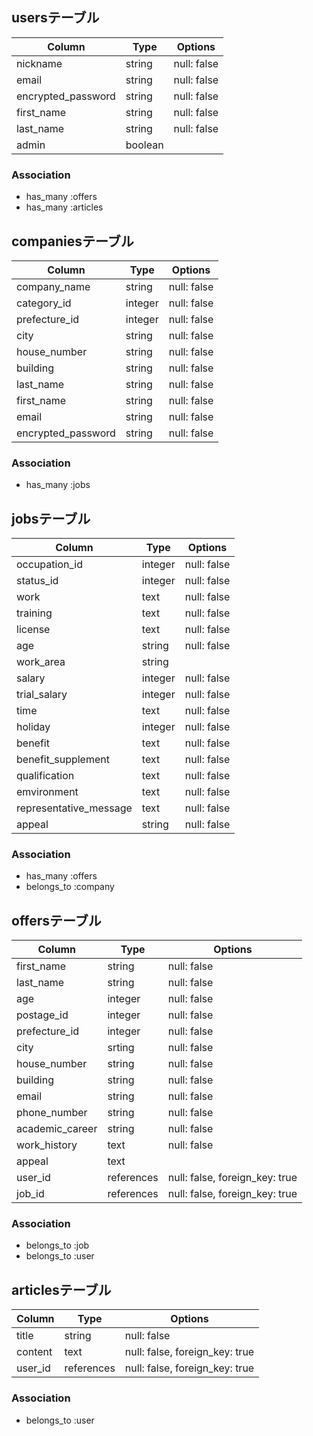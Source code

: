 ## usersテーブル

| Column             | Type       | Options     |
| ------------------ | ---------- | ----------- |
| nickname           | string     | null: false |
| email              | string     | null: false |
| encrypted_password | string     | null: false |
| first_name         | string     | null: false |
| last_name          | string     | null: false |
| admin              | boolean    |             |


### Association
- has_many :offers
- has_many :articles



## companiesテーブル

| Column             | Type       | Options     |
| ------------------ | ---------- | ----------- |
| company_name       | string     | null: false |
| category_id        | integer    | null: false |
| prefecture_id      | integer    | null: false |
| city               | string     | null: false |
| house_number       | string     | null: false |
| building           | string     | null: false |
| last_name          | string     | null: false |
| first_name         | string     | null: false |
| email              | string     | null: false |
| encrypted_password | string     | null: false |


### Association
- has_many :jobs



## jobsテーブル

| Column                 |  Type   | Options                   |
| ---------------------- | ------- | ------------------------- |
| occupation_id          | integer | null: false               |
| status_id              | integer | null: false               |
| work                   | text    | null: false               |
| training               | text    | null: false               |
| license                | text    | null: false               |
| age                    | string  | null: false               |
| work_area              | string  |                           |
| salary                 | integer | null: false               |
| trial_salary           | integer | null: false               |
| time                   | text    | null: false               |
| holiday                | integer | null: false               |
| benefit                | text    | null: false               |
| benefit_supplement     | text    | null: false               |
| qualification          | text    | null: false               |
| emvironment            | text    | null: false               |
| representative_message | text    | null: false               |
| appeal                 | string  | null: false               |


### Association
- has_many :offers
- belongs_to :company



## offersテーブル

| Column          | Type       | Options                        |
| --------------- | ---------- | ------------------------------ |
| first_name      | string     | null: false                    |
| last_name       | string     | null: false                    |
| age             | integer    | null: false                    |
| postage_id      | integer    | null: false                    |
| prefecture_id   | integer    | null: false                    |
| city            | srting     | null: false                    |
| house_number    | string     | null: false                    |
| building        | string     | null: false                    |
| email           | string     | null: false                    |
| phone_number    | string     | null: false                    |
| academic_career | string     | null: false                    |
| work_history    | text       | null: false                    |
| appeal          | text       |                                |
| user_id         | references | null: false, foreign_key: true |
| job_id          | references | null: false, foreign_key: true |

### Association
- belongs_to :job
- belongs_to :user



## articlesテーブル

| Column  | Type       | Options                        |
| ------- | ---------- | ------------------------------ |
| title   | string     | null: false                    |
| content | text       | null: false, foreign_key: true |
| user_id | references | null: false, foreign_key: true |


### Association
- belongs_to :user
